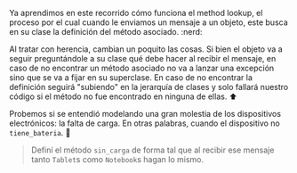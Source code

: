 Ya aprendimos en este recorrido cómo funciona el method lookup, el proceso por el cual cuando le enviamos un mensaje a un objeto, este busca en su clase la definición del método asociado. :nerd:

Al tratar con herencia, cambian un poquito las cosas. Si bien el objeto va a seguir preguntándole a su clase qué debe hacer al recibir el mensaje, en caso de no encontrar un método asociado no va a lanzar una excepción sino que se va a fijar en su superclase. En caso de no encontrar la definición seguirá "subiendo" en la jerarquía de clases y solo fallará nuestro código si el método no fue encontrado en ninguna de ellas. :arrow_up:

Probemos si se entendió modelando una gran molestia de los dispositivos electrónicos: la falta de carga. En otras palabras, cuando el dispositivo no `tiene_bateria`. :battery:

> Definí el método `sin_carga` de forma tal que al recibir ese mensaje tanto `Tablet`s como `Notebook`s hagan lo mismo.
